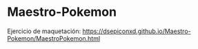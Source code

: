 # Maestro-Pokemon
Ejercicio de maquetación: https://dsepiconxd.github.io/Maestro-Pokemon/MaestroPokemon.html
